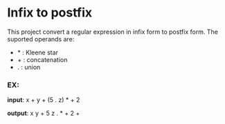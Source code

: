 # Infix to postfix
This project convert a regular expression in infix form to postfix form. The suported operands are:
* \* : Kleene star
* \+ : concatenation
* . : union

### EX:

**input**: x + y + (5 . z) * + 2

**output**: x y + 5 z . * + 2 +